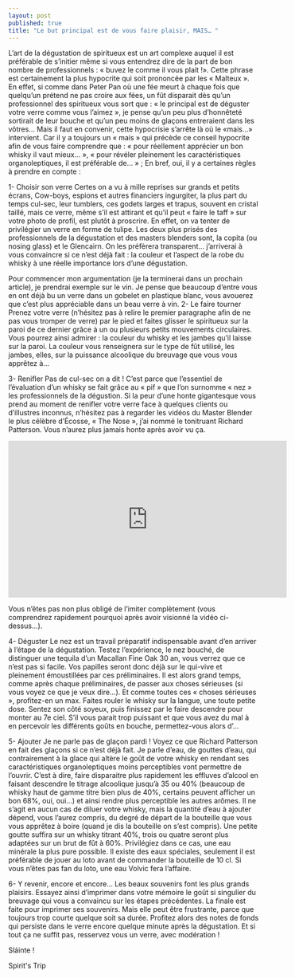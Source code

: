 ```yaml
---
layout: post
published: true
title: "Le but principal est de vous faire plaisir, MAIS… "
---
```


L’art de la dégustation de spiritueux est un art complexe auquel il est préférable de s’initier même si vous entendrez dire de la part de bon nombre de professionnels : « buvez le comme il vous plait !».
Cette phrase est certainement la plus hypocrite qui soit prononcée par les « Malteux ». En effet, si comme dans Peter Pan où une fée meurt à chaque fois que quelqu’un prétend ne pas croire aux fées, un fût disparait dès qu’un professionnel des spiritueux vous sort que : « le principal est de déguster votre verre comme vous l’aimez », je pense qu’un peu plus d’honnêteté sortirait de leur bouche et qu’un peu moins de glaçons entreraient dans les vôtres…
Mais il faut en convenir, cette hypocrisie s’arrête là où le «mais…» intervient. Car il y a toujours un « mais » qui précède ce conseil hypocrite afin de vous faire comprendre que : « pour réellement apprécier un bon whisky il vaut mieux… », « pour révéler pleinement les caractéristiques organoleptiques, il est préférable de… » ; En bref, oui, il y a certaines règles à prendre en compte :

1- Choisir son verre
Certes on a vu à mille reprises sur grands et petits écrans, Cow-boys, espions et autres financiers ingurgiter, la plus part du temps cul-sec, leur tumblers, ces godets larges et trapus, souvent en cristal taillé, mais ce verre, même s’il est attirant et qu’il peut « faire le taff » sur votre photo de profil, est plutôt à proscrire.
 En effet, on va tenter de privilégier un verre en forme de tulipe. Les deux plus prisés des professionnels de la dégustation et des masters blenders sont, la copita (ou nosing glass) et le Glencairn. On les préfèrera transparent… j’arriverai à vous convaincre si ce n’est déjà fait : la couleur et l’aspect de la robe du whisky à une réelle importance lors d’une dégustation.


Pour commencer mon argumentation (je la terminerai dans un prochain article), je prendrai exemple sur le vin. Je pense que beaucoup d’entre vous en ont déjà bu un verre dans un gobelet en plastique blanc, vous avouerez que c’est plus appréciable dans un beau verre à vin.
2- Le faire tourner
Prenez votre verre (n’hésitez pas à relire le premier paragraphe afin de ne pas vous tromper de verre) par le pied et faites glisser le spiritueux sur la paroi de ce dernier grâce à un ou plusieurs petits mouvements circulaires.
 Vous pourrez ainsi admirer : la couleur du whisky et les jambes qu’il laisse sur la paroi.
 La couleur vous renseignera sur le type de fût utilisé, les jambes, elles, sur la puissance alcoolique du breuvage que vous vous apprêtez à…

3- Renifler
Pas de cul-sec on a dit !
 C’est  parce que l’essentiel de l’évaluation d’un whisky se fait grâce au « pif » que l’on surnomme « nez » les professionnels de la dégustion.
 Si la peur d’une honte gigantesque vous prend au moment de renifler votre verre face à quelques clients ou d’illustres inconnus, n’hésitez pas à regarder les vidéos du Master Blender le plus célèbre d’Écosse,  « The Nose »,  j’ai nommé le tonitruant Richard Patterson. Vous n’aurez plus jamais honte après avoir vu ça.

<iframe width="560" height="315" src="https://www.youtube.com/embed/YVG1U-faqHY" frameborder="0" allowfullscreen></iframe>

Vous n’êtes pas non plus obligé de l’imiter complètement (vous comprendrez rapidement pourquoi après avoir visionné la vidéo ci-dessus…).

4- Déguster
Le nez est un travail préparatif indispensable avant d’en arriver à l’étape de la dégustation.
 Testez l’expérience, le nez bouché, de distinguer une tequila d’un Macallan Fine Oak 30 an, vous verrez que ce n’est pas si facile.
 Vos papilles seront donc déjà sur le qui-vive et pleinement émoustillées par ces préliminaires.
 Il est alors grand temps, comme après chaque préliminaires, de passer aux choses sérieuses (si vous voyez ce que je veux dire…). Et comme toutes ces « choses sérieuses », profitez-en un max. Faites rouler le whisky sur la langue, une toute petite dose. Sentez son côté soyeux, puis finissez par le faire descendre pour monter au 7e ciel.
 S’il vous parait trop puissant et que vous avez du mal à en percevoir les différents goûts en bouche, permettez-vous alors d’…

5- Ajouter
Je ne parle pas de glaçon pardi ! Voyez ce que Richard Patterson en fait des glaçons si ce n’est déjà fait.
 Je parle d’eau, de gouttes d’eau, qui contrairement à la glace qui altère le goût de votre whisky en rendant ses caractéristiques organoleptiques moins perceptibles vont permettre de l’ouvrir. C’est à dire, faire disparaitre plus rapidement les effluves d’alcool en faisant descendre le titrage alcoolique jusqu’à 35 ou 40% (beaucoup de whisky haut de gamme titre bien plus de 40%, certains peuvent afficher un bon 68%, oui, oui…) et ainsi rendre plus perceptible les autres arômes.
 Il ne s’agit en aucun cas de diluer votre whisky, mais la quantité d’eau à ajouter dépend, vous l’aurez compris, du degré de départ de la bouteille que vous vous apprêtez à boire (quand je dis la bouteille on s’est compris). Une petite goutte suffira sur un whisky titrant 40%, trois ou quatre seront plus adaptées sur un brut de fût à 60%.
 Privilégiez dans ce cas, une eau minérale la plus pure possible. Il existe des eaux spéciales, seulement il est préférable de jouer au loto avant de commander la bouteille de 10 cl. Si vous n’êtes pas fan du loto, une eau Volvic fera l’affaire.

6- Y revenir, encore et encore…
Les beaux souvenirs font les plus grands plaisirs. Essayez ainsi d’imprimer dans votre mémoire le goût si singulier du breuvage qui vous a convaincu sur les étapes précédentes.
 La finale est faite pour imprimer ses souvenirs. Mais elle peut être frustrante, parce que toujours trop courte quelque soit sa durée.
 Profitez alors des notes de fonds qui persiste dans le verre encore quelque minute après la dégustation. Et si tout ça ne suffit pas, resservez vous un verre, avec modération !


Sláinte !

Spirit's Trip
